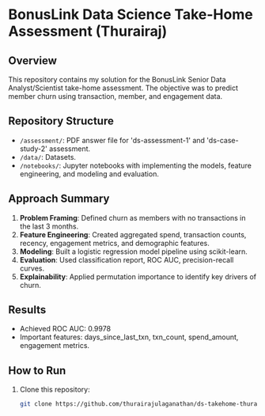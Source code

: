 # BonusLink Data Science Take-Home Assessment (Thurairaj)

## Overview
This repository contains my solution for the BonusLink Senior Data Analyst/Scientist take-home assessment. The objective was to predict member churn using transaction, member, and engagement data.

## Repository Structure
- `/assessment/`: PDF answer file for 'ds-assessment-1' and 'ds-case-study-2' assessment.
- `/data/`: Datasets.
- `/notebooks/`: Jupyter notebooks with implementing the models, feature engineering, and modeling and evaluation.

## Approach Summary
1. **Problem Framing**: Defined churn as members with no transactions in the last 3 months.
2. **Feature Engineering**: Created aggregated spend, transaction counts, recency, engagement metrics, and demographic features.
3. **Modeling**: Built a logistic regression model pipeline using scikit-learn.
4. **Evaluation**: Used classification report, ROC AUC, precision-recall curves.
5. **Explainability**: Applied permutation importance to identify key drivers of churn.

## Results
- Achieved ROC AUC: 0.9978
- Important features: days_since_last_txn, txn_count, spend_amount, engagement metrics.

## How to Run
1. Clone this repository:
   ```bash
   git clone https://github.com/thurairajulaganathan/ds-takehome-thurairaj.git
